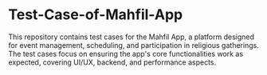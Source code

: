 # Test-Case-of-Mahfil-App
This repository contains test cases for the Mahfil App, a platform designed for event management, scheduling, and participation in religious gatherings. The test cases focus on ensuring the app's core functionalities work as expected, covering UI/UX, backend, and performance aspects.
